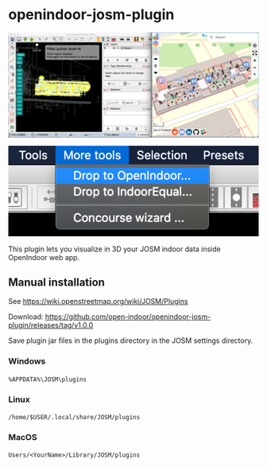 # openindoor-josm-plugin

![From JOSM to https:/app.openindoor.io](Screenshot.png?raw=true "From JOSM to https:/app.openindoor.io")

![Menu](Menu.png?raw=true "Menu")

This plugin lets you visualize in 3D your JOSM indoor data inside OpenIndoor web app.

## Manual installation

See https://wiki.openstreetmap.org/wiki/JOSM/Plugins

Download: https://github.com/open-indoor/openindoor-josm-plugin/releases/tag/v1.0.0

Save plugin jar files in the plugins directory in the JOSM settings directory.

### Windows

`%APPDATA%\JOSM\plugins`

### Linux

`/home/$USER/.local/share/JOSM/plugins`

### MacOS

`Users/<YourName>/Library/JOSM/plugins`

